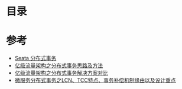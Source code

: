 
# 目录


# 参考
  * [Seata 分布式事务](https://github.com/stevenli91748/JAVA-Architecture/blob/master/JAVA%20Framework/Spring%20Cloud/Spring%20Cloud%20Alibaba%E5%A5%97%E4%BB%B6/Seata.md)
  * [亿级流量架构之分布式事务思路及方法](https://www.cnblogs.com/Courage129/p/14433462.html)
  * [亿级流量架构之分布式事务解决方案对比](https://www.cnblogs.com/Courage129/p/14443653.html) 
  * [微服务分布式事务之LCN、TCC特点、事务补偿机制缘由以及设计重点](https://www.cnblogs.com/Courage129/p/14528981.html)
